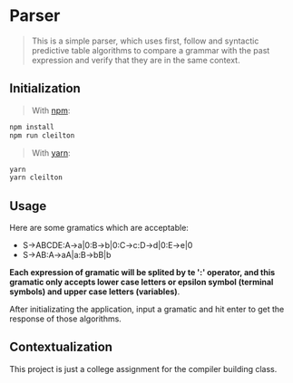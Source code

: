 # Parser

> This is a simple parser, which uses first, follow and syntactic predictive table algorithms to compare a grammar with the past expression and verify that they are in the same context.

## Initialization

> With [npm](https://www.npmjs.com/):

```bash
npm install
npm run cleilton
```

> With [yarn](https://yarnpkg.com/):

```bash
yarn
yarn cleilton
```

## Usage

Here are some gramatics which are acceptable:

- S->ABCDE:A->a|0:B->b|0:C->c:D->d|0:E->e|0
- S->AB:A->aA|a:B->bB|b

**Each expression of gramatic will be splited by te ':' operator, and this gramatic only accepts lower case letters or epsilon symbol (terminal symbols) and upper case letters (variables)**.

After initializating the application, input a gramatic and hit enter to get the response of those algorithms.

## Contextualization

This project is just a college assignment for the compiler building class.
